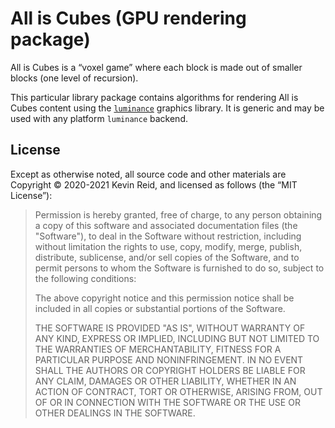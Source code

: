 All is Cubes (GPU rendering package)
====================================

All is Cubes is a “voxel game” where each block is made out of smaller blocks (one level of recursion).

This particular library package contains algorithms for rendering All is Cubes content using the [`luminance`] graphics library. It is generic and may be used with any platform `luminance` backend.

[`luminance`]: https://github.com/phaazon/luminance-rs/

License
-------

Except as otherwise noted, all source code and other materials are Copyright © 2020-2021 Kevin Reid, and licensed as follows (the “MIT License”):

> Permission is hereby granted, free of charge, to any person obtaining a copy of this software and associated documentation files (the "Software"), to deal in the Software without restriction, including without limitation the rights to use, copy, modify, merge, publish, distribute, sublicense, and/or sell copies of the Software, and to permit persons to whom the Software is furnished to do so, subject to the following conditions:
> 
> The above copyright notice and this permission notice shall be included in all copies or substantial portions of the Software.
> 
> THE SOFTWARE IS PROVIDED "AS IS", WITHOUT WARRANTY OF ANY KIND, EXPRESS OR IMPLIED, INCLUDING BUT NOT LIMITED TO THE WARRANTIES OF MERCHANTABILITY, FITNESS FOR A PARTICULAR PURPOSE AND NONINFRINGEMENT. IN NO EVENT SHALL THE AUTHORS OR COPYRIGHT HOLDERS BE LIABLE FOR ANY CLAIM, DAMAGES OR OTHER LIABILITY, WHETHER IN AN ACTION OF CONTRACT, TORT OR OTHERWISE, ARISING FROM, OUT OF OR IN CONNECTION WITH THE SOFTWARE OR THE USE OR OTHER DEALINGS IN THE SOFTWARE.
